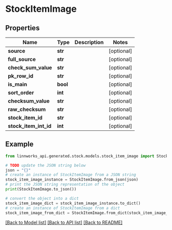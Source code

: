 # StockItemImage


## Properties

Name | Type | Description | Notes
------------ | ------------- | ------------- | -------------
**source** | **str** |  | [optional] 
**full_source** | **str** |  | [optional] 
**check_sum_value** | **str** |  | [optional] 
**pk_row_id** | **str** |  | [optional] 
**is_main** | **bool** |  | [optional] 
**sort_order** | **int** |  | [optional] 
**checksum_value** | **str** |  | [optional] 
**raw_checksum** | **str** |  | [optional] 
**stock_item_id** | **str** |  | [optional] 
**stock_item_int_id** | **int** |  | [optional] 

## Example

```python
from linnworks_api.generated.stock.models.stock_item_image import StockItemImage

# TODO update the JSON string below
json = "{}"
# create an instance of StockItemImage from a JSON string
stock_item_image_instance = StockItemImage.from_json(json)
# print the JSON string representation of the object
print(StockItemImage.to_json())

# convert the object into a dict
stock_item_image_dict = stock_item_image_instance.to_dict()
# create an instance of StockItemImage from a dict
stock_item_image_from_dict = StockItemImage.from_dict(stock_item_image_dict)
```
[[Back to Model list]](../README.md#documentation-for-models) [[Back to API list]](../README.md#documentation-for-api-endpoints) [[Back to README]](../README.md)


